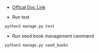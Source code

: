 - [Offical Doc Link](https://factoryboy.readthedocs.io/en/stable/)

- Run test 

```sh
python3 manage.py test
```

- Run seed book management cammand

```sh
python3 manage.py seed_books
```
